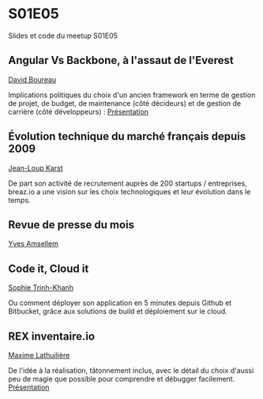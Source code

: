 # S01E05
Slides et code du meetup S01E05

Angular Vs Backbone, à l'assaut de l'Everest
-----------------------------------

[David Boureau](https://twitter.com/davidb583)

Implications politiques du choix d'un ancien framework en terme de gestion de projet, de budget, de maintenance (côté décideurs) et de gestion de carrière (côté développeurs) : [Présentation](http://slides.com/davidborow/angular-vs-backbone/)

Évolution technique du marché français depuis 2009
-----------------------------------

[Jean-Loup Karst](https://twitter.com/jeanloupkarst)

De part son activité de recrutement auprès de 200 startups / entreprises, breaz.io a une vision sur les choix technologiques et leur évolution dans le temps.

Revue de presse du mois
-----------------------

[Yves Amsellem](http://twitter.com/amsellemyves)


Code it, Cloud it
-----------------

[Sophie Trinh-Khanh](http://s0phie.tk/)

Ou comment déployer son application en 5 minutes depuis Github et Bitbucket, grâce aux solutions de build et déploiement sur le cloud.


REX inventaire.io
-----------------

[Maxime Lathuilière](https://twitter.com/maxlath)

De l'idée à la réalisation, tâtonnement inclus, avec le détail du choix d'aussi peu de magie que possible pour comprendre et débugger facilement. [Présentation](http://profile.maxlath.eu/slides/backbone-meetup/)
